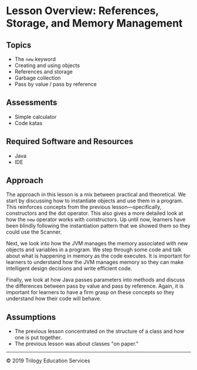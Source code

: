 # Lesson Overview: References, Storage, and Memory Management

## Topics
* The ```new``` keyword
* Creating and using objects
* References and storage
* Garbage collection
* Pass by value / pass by reference

## Assessments
*	Simple calculator
*	Code katas

## Required Software and Resources
* Java
* IDE

## Approach
The approach in this lesson is a mix between practical and theoretical. We start by discussing how to instantiate objects and use them in a program. This reinforces concepts from the previous lesson—specifically, constructors and the dot operator. This also gives a more detailed look at how the ```new``` operator works with constructors. Up until now, learners have been blindly following the instantiation pattern that we showed them so they could use the Scanner.
 
Next, we look into how the JVM manages the memory associated with new objects and variables in a program. We step through some code and talk about what is happening in memory as the code executes. It is important for learners to understand how the JVM manages memory so they can make intelligent design decisions and write efficient code. 

Finally, we look at how Java passes parameters into methods and discuss the differences between pass by value and pass by reference. Again, it is important for learners to have a firm grasp on these concepts so they understand how their code will behave.

## Assumptions
* The previous lesson concentrated on the structure of a class and how one is put together.
* The previous lesson was about classes "on paper."

---
© 2019 Trilogy Education Services
